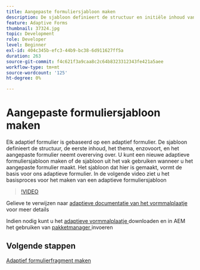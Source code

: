 ```yaml
---
title: Aangepaste formuliersjabloon maken
description: De sjabloon definieert de structuur en initiële inhoud van het adaptieve formulier.
feature: Adaptive Forms
thumbnail: 37324.jpg
topic: Development
role: Developer
level: Beginner
exl-id: 404c345b-efc3-44b9-bc38-6d911627ff5a
duration: 263
source-git-commit: f4c621f3a9caa8c2c64b8323312343fe421a5aee
workflow-type: tm+mt
source-wordcount: '125'
ht-degree: 0%

---
```


# Aangepaste formuliersjabloon maken

Elk adaptief formulier is gebaseerd op een adaptief formulier. De sjabloon definieert de structuur, de eerste inhoud, het thema, enzovoort, en het aangepaste formulier neemt overerving over. U kunt een nieuwe adaptieve formuliersjabloon maken of de sjabloon uit het vak gebruiken wanneer u het aangepaste formulier maakt.
Het sjabloon dat hier is gemaakt, vormt de basis voor ons adaptieve formulier.
In de volgende video ziet u het basisproces voor het maken van een adaptieve formuliersjabloon

>[!VIDEO](https://video.tv.adobe.com/v/37324?quality=12&learn=on)

Gelieve te verwijzen naar [ adaptieve documentatie van het vormmalplaatje ](https://experienceleague.adobe.com/docs/experience-manager-65/forms/adaptive-forms-advanced-authoring/template-editor.html?lang=nl-NL) voor meer details

Indien nodig kunt u het [ adaptieve vormmalplaatje ](assets/peak-application-template.zip) downloaden en in AEM het gebruiken van [ pakketmanager ](http://localhost:4502/crx/packmgr/index.jsp) invoeren

## Volgende stappen

[Adaptief formulierfragment maken](./create-form-fragment.md)

